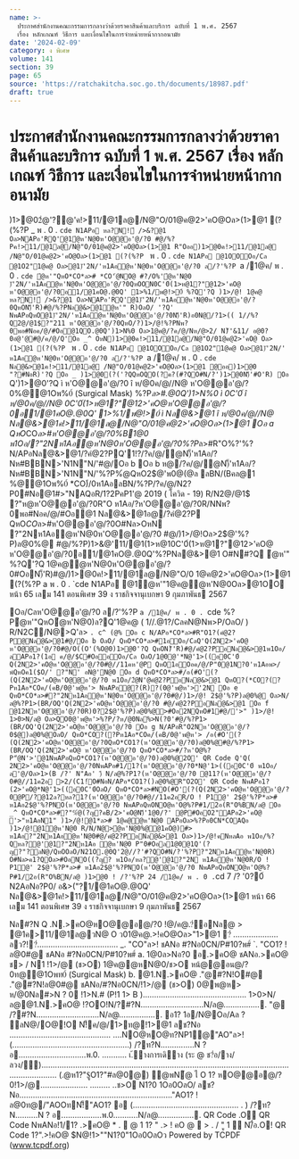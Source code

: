```yaml
---
name: >-
  ประกาศสำนักงานคณะกรรมการกลางว่าด้วยราคาสินค้าและบริการ ฉบับที่ 1 พ.ศ. 2567
  เรื่อง หลักเกณฑ์ วิธีการ และเงื่อนไขในการจำหน่ายหน้ากากอนามัย
date: '2024-02-09'
category: ง พิเศษ
volume: 141
section: 39
page: 65
source: 'https://ratchakitcha.soc.go.th/documents/18987.pdf'
draft: true
---
```


# ประกาศสำนักงานคณะกรรมการกลางว่าด้วยราคาสินค้าและบริการ ฉบับที่ 1 พ.ศ. 2567 เรื่อง หลักเกณฑ์ วิธีการ และเงื่อนไขในการจำหน่ายหน้ากากอนามัย

)1>@02ํ@'?@'ค!>11/@1ล@/N@"O/01@ค@2>'คO@Oล>(1>@1 (?(%?P _ พ . 0 . `cde N1APอ หล?N!์ />&?@1 Oล>NAPอ'RQ'@1ํ@ห'N@0ห'O@@อ'@/?0 #@/%?Pค!>11/@1ล@/N@"O/01@ค@2>'คO@Oล>(1>@1 R"Oออ)1>@0ค!>11/@1ล@ /N@"O/01@ค@2>'คO@Oล>(1>@1 (?(%?P ` พ . 0 . `cde N1APอ @1OOOอ/Cล @1O2"1@ค@ Oล>@1)ั'2N/'ห1Aอํ@ห'N@0ห'O@@อ'@/?0 ล/?'%?P `a /1@ค/ พ . 0 . `cde ํ@ห'"QหO*CO*ล># *CO'ํ@NO@ #?/O%'ํ@ห'N@0 )ั'2N/'ห1Aอํ@ห'N@0ห'O@@อ'@/?0QหOON0C'0์(1>ห@1?"@12>'คO@ ห'O@@อ'@/?0อ1/@1คO@.@0Q' 1>%1/พ@!>0์ %?Q'?Q )1>/@! 1@ค@ หล?N!์ />&?@1 Oล>NAPอ'RQ'@1)ั'2N/'ห1Aอํ@ห'N@0ห'O@@อ'@/?0QหON)็'R)#@/%?PNล@&>@1ํ@ห'" R)OลO/ '?Q' NพAPอQหO@1)ั'2N/'ห1Aอํ@ห'N@0ห'O@@อ'@/?0N)็'R)อ0N@/?1>(( 1//%?Q2@/@1$?"211 ห'O@@อ'@/?0QหO/?)1>/@!%?PNพ?0พอ#Nอค/@/#Oอ@1QO.@0Q')1>N%0 Oล>1@ค@/?ค/@/Nห/@>2/ N)็'&11/ อ@0?0อํ@'@#@/ค/@/Q'Oอ _^ OหN)1>@0ค!>11/@1ล@/N@"O/01@ค@2>'คO@ Oล>(1>@1 (?(%?P ` พ . 0 . `cde N1APอ @1OOOอ/Cล @1O2"1@ค@ Oล>@1)ั'2N/' ห1Aอํ@ห'N@0ห'O@@อ'@/?0 ล/?'%?P `a /1@ค/ พ . 0 . `cde Nล@&>@1ค!>11/@1ล@ /N@"O/01@ค@2>'คO@Oล>(1>@1 @ออ)1>@0 "?#NอR)'?Q Oอ _ )1>@0(?('?QQหOQO(?ค?(#?QO#N/?')1>@0N)็'#O'R) Oอ ` Q')1>@0'?Q ì ห'O@@อ'@/?0 î ห/@0ค/@//N@ ห'O@@อ'@/?0%@@1Oพ%0์ (Surgical Mask) %?P*ล>#.@0Q')1>N%0 ì 0C'0์ î ห/@0ค/@//N@ 0C'0์(1>ห@1?"@12>'คO@ห'O@@อ'@/?0อ1/@1คO@.@0Q' 1>%1/พ@!>0์ ì Nล@&>@1 î ห/@0ค/@//N@ Nล@&>@1ค!>11/@1ล@/N@"O/01@ค@2>'คO@Oล>(1>@1 Oอ a QหO*CO*ล>#ห'O@@อ'@/?0%B1@0 พ1Oอ/?"2Nห1Aอํ@ห'N@0ห'O@@อ'@/?0%?P*ล>#R"O%?'%? N/APอNล@&>@1/?คํ@2?PQ'1!?/?ค/@/ํ@N)็'ห1Aอ/?Nห#BBN>'N1N"N/'#@/Oอ b Oอ b ห@/?ค/@/ํ@N)็'ห1Aอ/?Nห#BBN>'N1N"N/'%?P%ํ@QหO2$@'พ0@(@ล ลBN/(Bคล@1 %@@1Oพ%0์ *CO)่/0ห1AอลBN/%?P/?ค/@/N2?P0#Nอ@1#>"NAQอR/1?2PคP1'@ 2019 ( โควิด - 19) R/N2@/@1$ ?"ห@ห'O@@อ'@/?0R"O ห1Aอ/?ห'O@@อ'@/?0R/NNพ?0พอ#Nอค/@/#Oอ@1 Nล@&>@1อ@/?คํ@2?P QหO*CO*ล>#ห'O@@อ'@/?0O#Nล>OหN ?"2Nห1Aอํ@ห'N@0ห'O@@อ'@/?0 #@/)1>/@!Oล>2$@'%?P)ล@0%@ #@/%?P)1>&@'11/@1(1>ห@10C'0์(1>ห@1?"@12>'คO@ ห'O@@อ'@/?0อ1/@1คO@.@0Q'%?PNล@&>@1 O#N#?Q ํ@ห'" %?Q'?Q 1@ค@ํ@ห'N@0ห'O@@อ'@/?0#OอN)็'R)#@/)1>@0ค!>11/@1ล@/N@"O/0 1@ค@2>'คO@Oล>(1>@1 (?(%?P a พ . 0 . `cde N1APอ @1ํ@ห'"1@ค@ํ@ห'N@0Oล>@1OO หน้า 65 เลม 141 ตอนพิเศษ 39 ง ราชกิจจานุเบกษา 9 กุมภาพันธ 2567

Oอ/Cลห'O@@อ'@/?0 ล/?'%?P `a /1@ค/ พ . 0 . `cde %?Pํ@ห'"QหOํ@ห'N@0)ล?Q'1@ค@ ( 1//.@1?/CลคN@Nพ>P/OลO/ ) R/N2C/N@>Q'ล> ` . c^ (@% Oอ c N/APอ*CO*ล>#R"O1?(คํ@2?P@Nล@&>@1#@/Oอ b OลO/ QหO*CO*ล>#1อOอ/CลQ'Q(2N2>'คO@ ห'O@@อ'@/?0#@/O((O'(%O@0)1>@0'?Q QหON)็'R)#@/คํ@2?PอNล@&>@1พ1Oอ/ลAPอ1?(1อ ค/@/$C#OออOอ/Cล OลO/1@0@'*N@'1>((อ0C'0์ Q(2N2>'คO@ห'O@@อ'@/?0#@//11คห'@P QหO1อOอค/@/P"0@1N?0'ห1Aอพ>/พ์QหOค1($O/' ?"N' อN@'N@0 Oอ d QหO*CO*ล>#/อ(#O'(?(Q(2N2>'คO@ห'O@@อ'@/?0 พ1Oอ/2ํ@N'@คํ@2?PอNล@&>@1 QหO?(*CO?(?Pห1Aอ*COค/(คB/0@'พ@ห'> NพAPอํ@?(R)?(0@'พ@ห'>'2N Oอ e QหO*CO*ล>#?"2Nห1Aอํ@ห'N@0ห'O@@อ'@/?0#@/)1>/@! 2$@'%?P)ล@0%@ Oล>N/ล@%?P1>(BR/OQ'Q(2N2>'คO@ห'O@@อ'@/?0 #@/คํ@2?PอNล@&>@1 Oอ f @12Nห'O@@อ'@/?0R)0?2$@'%?P)ล@0%@>#Oอ2NQหO#1#@/'>" )1>/@! 1>0>N/ล@ Oล>QO0@'พ@ห'>%?P/?ห/@0Nล%>N(?0'#@/%?P1>(BR/OQ'Q(2N2>'คO@ห'O@@อ'@/?0 Oอ g N/APอR"O2Nห'O@@อ'@/?0$@)ล@0%@OลO/ QหO*CO?(?Pห1Aอ*COค/(คB/0@'พ@ห'> /อ(#O'(?(Q(2N2>'คO@ห'O@@อ'@/?0QหO*CO1?(ห'O@@อ'@/?0)ล@0%@#@/%?P1>(BR/OQ'Q(2N2>'คO@ ห'O@@อ'@/?0 QหO*CO*ล>#/?ห'O@%?P"ํ@N'>'@1NพAPอQหO*CO1?(ห'O@@อ'@/?0)ล@0%@2O' QR Code Q'Q( 2N2>'คO@ห'O@@อ'@/?0NพAPอ#1/1?(ห'O@@อ'@/?0*N@'1>((อ0C'0์ พ1Oอ/ล'@/Oล>1>(B /?' N"Aอ' )ี N/ล@%?P1?(ห'O@@อ'@/?0 @11?(ห'O@@อ'@/?0#@//11ค2อ >2/(C1!์O#NอN/APอ*CO1?()ล@0%@R"O2O' QR Code NพAPอ1?(2>'คO@*N@'1>((อ0C'0์OลO/ QหO*CO*ล>#NO(#O'(?(Q(2N2>'คO@ห'O@@อ'@/?0@P/?@12ล?หล?1?(ห'O@@อ'@/?0#@//11ค2อR/O ! P1@' 2$@'%?P*ล># ห1Aอ2$@'%?PNO(ห'O@@อ'@/?0 NพAPอQหONO@ห'O@%?P#1/2อ(R"O%BN/ล@ Oอ _^ QหO*CO*ล>#?"%ํ@(?ญ?คB/2>'คO@N)็'1@0/?' @P#OอO2"APอ2>'คO@ '>"ห1AอN1" )1>/@!@1*ล># 1@ค@ํ@ห'N@0 APอOล>%?Pอ0CN*COAQอ )1>/@!@1ํ@ห'N@0 R/N/N@>ํ@ห'N@0%@@1คO@)#> ห1Aอ?"2Nห1Aอํ@ห'N@0#@/คํ@2?PอNล@&>@1 Oล>)1>/@!คNหลAอ พ1Oอ/%?Qหล?@'@1?"2Nห1Aอ ํ@ห'N@0 P"0#Oอล1@0@1Q'(?ญ?"?ลN@/QหOOลO/N21O.@0Q'2@//?'#?QO#N/?'%?P?"2Nห1Aอํ@ห'N@0R) O#Nล>ค1?QOล>#OอNO((?ญ? พ1Oอ/หล?@'@1?"2N ห1Aอํ@ห'N@0R/O ! P1@' 2$@'%?P*ล># ห1Aอ2$@'%?PNO(ห'O@@อ'@/?0 NพAPอQหONO@ห'O@%?P#1/2อ(R"O%BN/ล@ )1>@0 ! /?'%?P 24 /1@ค/ พ . 0 . `cd 7 /? '0?0์ N2AอNอ?P0/ อ&>("?1/@1คO@.@0Q' Nล@&>@1ค!>11/@1ล@/N@"O/01@ค@2>'คO@Oล>(1>@1 หน้า 66 เลม 141 ตอนพิเศษ 39 ง ราชกิจจานุเบกษา 9 กุมภาพันธ 2567

Nล#?N Q .N.>คO@หO@@อ@/?0 !@/ค@.?่อNล@ > @1ค>11/@1ล@วN@ O ว01@ค@.>!คO@Oล>"1>@1 ?่ .................... ลว?!?่.................................... _. "CO"ล>! ชANอ #?Nอ0CN/P#10?พ#์ `. "CO1? !ล@0#@ ชANอ #?Nอ0CN/P#10?พ#์ a. 1@0ล>Nอ?0 อ.>คO@ ชANอ.>คO@ ช> / N1 !1>/@ (ช>O) 1@ค@@หN@0/ช>O หน้@@อน@/?0ท@@1Oพท0์ (Surgical Mask) b. @1.N.>คO@ ."@#?N!O#@ ."@#?N!ล@0#@ ชANอ/#?Nอ0CN/!1>/@ (ช>O) 0@พ@ห> ห/@0Nล#>N ? 0 !1>N.# (P!1 1> B ).............................................. 1>0>N/ล@@1.N.>คO@ !?OO!N/?#?N............................N/ล@................. "@ /?#?N............................N/ล@................. อ1? 1อ/N@Oอ/Aล ? ลN@/O@!O N!็ค/@/1>ท@!1>@1 ลช?Nอ ............................................. ....NO@หO@ท?NP1@"AO"ล>! (....................................................) /?ท?N...............N ? อ..............................พ.0. ........... เ.้างการเดิาง (ระ @ ช?่อ/าง/ลวง/)................................................................................................................................... (.@ห1?"$ูO1?"#ล@0@) ้@พN้@ ไ O 1? หO@@อ@/?0!1>/@..................... ......... ..ช>O N1?0 1Oอ0OลO/ ลช?Nอ...................................................................."AO1? !ล@0ท@/"AOOทN!็"AO1? อ (............................................... . ) /?ท?N..........N ? อ..................พ.0...........N/ล@................. QR Code .O QR Code NพANอ!1/1? .>คO@ * .  @ 1 1? " .> ! คO @  > . / "ู 1 ์ N/ื่อ.O! QR Code 1?".>!คO@ $N@!1>""N1?0"1Oอ0OลOว Powered by TCPDF (www.tcpdf.org)
